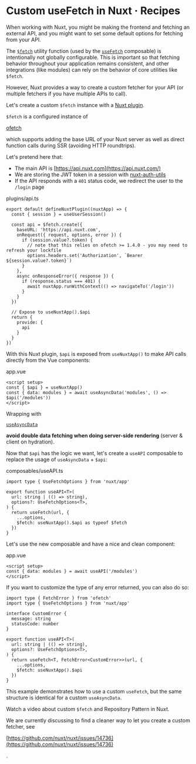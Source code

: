 # Custom useFetch in Nuxt · Recipes
When working with Nuxt, you might be making the frontend and fetching an external API, and you might want to set some default options for fetching from your API.

The [`$fetch`](https://nuxt.com/docs/api/utils/dollarfetch) utility function (used by the [`useFetch`](https://nuxt.com/docs/api/composables/use-fetch) composable) is intentionally not globally configurable. This is important so that fetching behavior throughout your application remains consistent, and other integrations (like modules) can rely on the behavior of core utilities like `$fetch`.

However, Nuxt provides a way to create a custom fetcher for your API (or multiple fetchers if you have multiple APIs to call).

Let's create a custom `$fetch` instance with a [Nuxt plugin](https://nuxt.com/docs/guide/directory-structure/plugins).

`$fetch` is a configured instance of

[ofetch](https://github.com/unjs/ofetch)

which supports adding the base URL of your Nuxt server as well as direct function calls during SSR (avoiding HTTP roundtrips).

Let's pretend here that:

*   The main API is [https://api.nuxt.com](https://api.nuxt.com/)
*   We are storing the JWT token in a session with [nuxt-auth-utils](https://github.com/atinux/nuxt-auth-utils)
*   If the API responds with a `401` status code, we redirect the user to the `/login` page

plugins/api.ts

```
export default defineNuxtPlugin((nuxtApp) => {
  const { session } = useUserSession()

  const api = $fetch.create({
    baseURL: 'https://api.nuxt.com',
    onRequest({ request, options, error }) {
      if (session.value?.token) {
        // note that this relies on ofetch >= 1.4.0 - you may need to refresh your lockfile
        options.headers.set('Authorization', `Bearer ${session.value?.token}`)
      }
    },
    async onResponseError({ response }) {
      if (response.status === 401) {
        await nuxtApp.runWithContext(() => navigateTo('/login'))
      }
    }
  })

  // Expose to useNuxtApp().$api
  return {
    provide: {
      api
    }
  }
})

```


With this Nuxt plugin, `$api` is exposed from `useNuxtApp()` to make API calls directly from the Vue components:

app.vue

```
<script setup>
const { $api } = useNuxtApp()
const { data: modules } = await useAsyncData('modules', () => $api('/modules'))
</script>

```


Wrapping with

[`useAsyncData`](https://nuxt.com/docs/api/composables/use-async-data)

**avoid double data fetching when doing server-side rendering** (server & client on hydration).

Now that `$api` has the logic we want, let's create a `useAPI` composable to replace the usage of `useAsyncData` + `$api`:

composables/useAPI.ts

```
import type { UseFetchOptions } from 'nuxt/app'

export function useAPI<T>(
  url: string | (() => string),
  options?: UseFetchOptions<T>,
) {
  return useFetch(url, {
    ...options,
    $fetch: useNuxtApp().$api as typeof $fetch
  })
}

```


Let's use the new composable and have a nice and clean component:

app.vue

```
<script setup>
const { data: modules } = await useAPI('/modules')
</script>

```


If you want to customize the type of any error returned, you can also do so:

```
import type { FetchError } from 'ofetch'
import type { UseFetchOptions } from 'nuxt/app'

interface CustomError {
  message: string
  statusCode: number
}

export function useAPI<T>(
  url: string | (() => string),
  options?: UseFetchOptions<T>,
) {
  return useFetch<T, FetchError<CustomError>>(url, {
    ...options,
    $fetch: useNuxtApp().$api
  })
}

```


This example demonstrates how to use a custom `useFetch`, but the same structure is identical for a custom `useAsyncData`.

Watch a video about custom `$fetch` and Repository Pattern in Nuxt.

We are currently discussing to find a cleaner way to let you create a custom fetcher, see

[https://github.com/nuxt/nuxt/issues/14736](https://github.com/nuxt/nuxt/issues/14736)

.